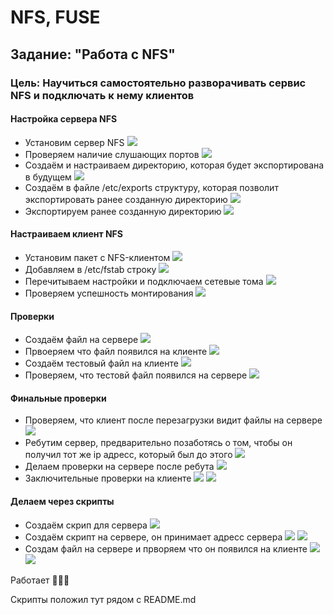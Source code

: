 # NFS, FUSE

## Задание: "Работа с NFS"

### Цель: Научиться самостоятельно разворачивать сервис NFS и подключать к нему клиентов

#### Настройка сервера NFS

- Установим сервер NFS
  ![](images/img1.png)
- Проверяем наличие слушающих портов
  ![](images/img2.png)
- Создаём и настраиваем директорию, которая будет экспортирована в будущем
  ![](images/img3.png)
- Cоздаём в файле /etc/exports структуру, которая позволит экспортировать ранее созданную директорию
  ![](images/img4.png)
- Экспортируем ранее созданную директорию
  ![](images/img5.png)
  
#### Настраиваем клиент NFS

- Установим пакет с NFS-клиентом
  ![](images/img6.png)
- Добавляем в /etc/fstab строку
  ![](images/img7.png)
- Перечитываем настройки и подключаем сетевые тома
  ![](images/img8.png)
- Проверяем успешность монтирования
  ![](images/img9.png)

#### Проверки

- Создаём файл на сервере
  ![](images/img10.png)
- Првоеряем что файл появился на клиенте
  ![](images/img11.png)
- Создаём тестовый файл на клиенте
  ![](images/img12.png)
- Проверяем, что тестовй файл появился на сервере
  ![](images/img13.png)

#### Финальные проверки

- Проверяем, что клиент после перезагрузки видит файлы на сервере
  ![](images/img14.png)
- Ребутим сервер, предварительно позаботясь о том, чтобы он получил тот же ip адресс, который был до этого
  ![](images/img15.png)
- Делаем проверки на сервере после ребута
  ![](images/img16.png)
- Заключительные проверки на клиенте
  ![](images/img17.png)
  ![](images/img18.png)

#### Делаем через скрипты

- Создаём скрип для сервера
  ![](images/img19.png)
- Создаём скрипт на сервере, он принимает адресс сервера
  ![](images/img20.png)
  ![](images/img21.png)
- Создам файл на сервере и прворяем что он появился на клиенте
  ![](images/img22.png)
  ![](images/img23.png)

Работает 🎉🎉🎉

Скрипты положил тут рядом с README.md
